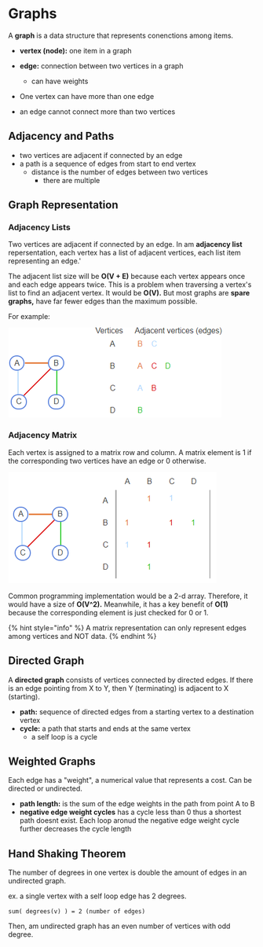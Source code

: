 # Graphs

A **graph** is a data structure that represents conenctions among items.

* **vertex (node):** one item in a graph
* **edge:** connection between two vertices in a graph
  * can have weights



* One vertex can have more than one edge
* an edge cannot connect more than two vertices

## Adjacency and Paths

* two vertices are adjacent if connected by an edge&#x20;
* a path is a sequence of edges from start to end vertex
  * distance is the number of edges between two vertices
    * there are multiple&#x20;

## Graph Representation

### Adjacency Lists&#x20;

Two vertices are adjacent if connected by an edge. In am **adjacency list** repersentation, each vertex has a list of adjacent vertices, each list item representing an edge.'

The adjacent list size will be **O(V + E)**  because each vertex appears once and each edge appears twice. This is a problem when traversing a vertex's list to find an adjacent vertex. It would be **O(V).** But most graphs are **spare graphs,** have far fewer edges than the maximum possible.

For example:&#x20;

![](<../../.gitbook/assets/image (12) (1) (1) (1) (1).png>)

### Adjacency Matrix

Each vertex is assigned to a matrix row and column. A matrix element is 1 if the corresponding two vertices have an edge or 0 otherwise.

![](<../../.gitbook/assets/image (13) (1) (1) (1) (1) (1).png>)

Common programming implementation would be a 2-d array. Therefore, it would have a size of **O(V^2).** Meanwhile, it has a key benefit of **O(1)** because the corresponding element is just checked for 0 or 1.

{% hint style="info" %}
A matrix representation can only represent edges among vertices and NOT data.
{% endhint %}

## Directed Graph

A **directed graph** consists of vertices connected by directed edges. If there is an edge pointing from X to Y, then Y (terminating) is adjacent to X (starting).

* **path:** sequence of directed edges from a starting vertex to a destination vertex
* **cycle:** a path that starts and ends at the same vertex
  * a self loop is a cycle

## Weighted Graphs

Each edge has a "weight", a numerical value that represents a cost. Can be directed or undirected.&#x20;

* **path length:** is the sum of the edge weights in the path from point A to B
* **negative edge weight cycles** has a cycle less than 0 thus a shortest path doesnt exist. Each loop aronud the negative edge weight cycle further decreases the cycle length

## Hand Shaking Theorem

The number of degrees in one vertex is double the amount of edges in an undirected graph.

ex. a single vertex with a self loop edge has 2 degrees.

```
sum( degrees(v) ) = 2 (number of edges)
```

Then, am undirected graph has an even number of vertices with odd degree.
